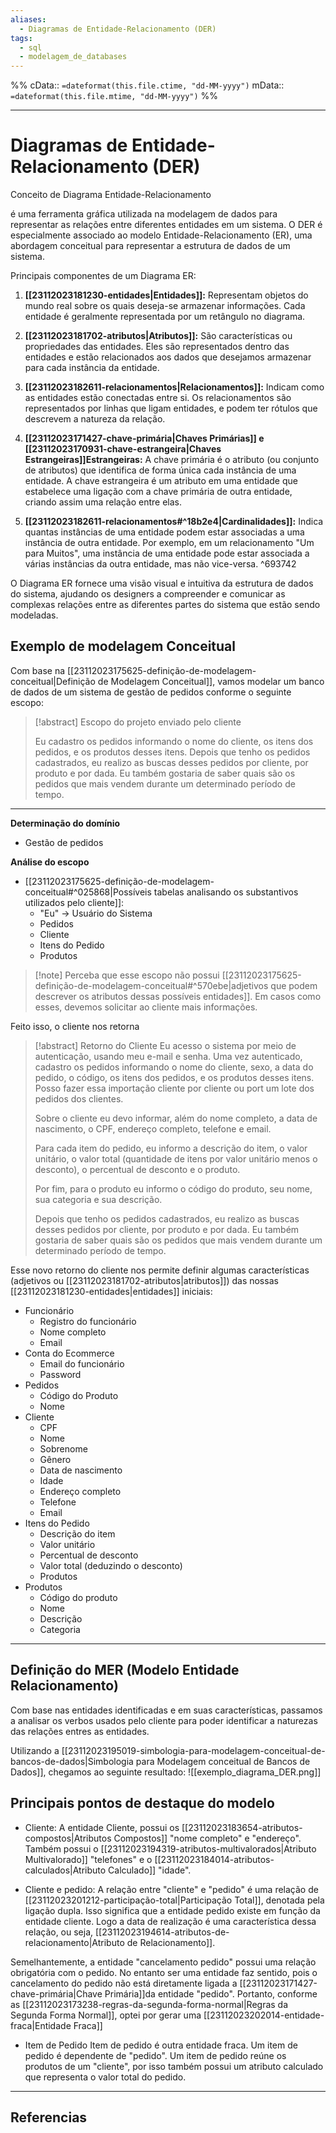 ```yaml
---
aliases:
  - Diagramas de Entidade-Relacionamento (DER)
tags:
  - sql
  - modelagem_de_databases
---
```

%%
cData:: `=dateformat(this.file.ctime, "dd-MM-yyyy")`
mData:: `=dateformat(this.file.mtime, "dd-MM-yyyy")`
%%

___
# Diagramas de Entidade-Relacionamento (DER)

Conceito de Diagrama Entidade-Relacionamento

é uma ferramenta gráfica utilizada na modelagem de dados para representar as relações entre diferentes entidades em um sistema. O DER é especialmente associado ao modelo Entidade-Relacionamento (ER), uma abordagem conceitual para representar a estrutura de dados de um sistema.

Principais componentes de um Diagrama ER:

1. **[[23112023181230-entidades|Entidades]]:** Representam objetos do mundo real sobre os quais deseja-se armazenar informações. Cada entidade é geralmente representada por um retângulo no diagrama.
    
2. **[[23112023181702-atributos|Atributos]]:** São características ou propriedades das entidades. Eles são representados dentro das entidades e estão relacionados aos dados que desejamos armazenar para cada instância da entidade.
    
3. **[[23112023182611-relacionamentos|Relacionamentos]]:** Indicam como as entidades estão conectadas entre si. Os relacionamentos são representados por linhas que ligam entidades, e podem ter rótulos que descrevem a natureza da relação.
    
4. **[[23112023171427-chave-primária|Chaves Primárias]] e [[23112023170931-chave-estrangeira|Chaves Estrangeiras]]Estrangeiras:** A chave primária é o atributo (ou conjunto de atributos) que identifica de forma única cada instância de uma entidade. A chave estrangeira é um atributo em uma entidade que estabelece uma ligação com a chave primária de outra entidade, criando assim uma relação entre elas.
    
5. **[[23112023182611-relacionamentos#^18b2e4|Cardinalidades]]:** Indica quantas instâncias de uma entidade podem estar associadas a uma instância de outra entidade. Por exemplo, em um relacionamento "Um para Muitos", uma instância de uma entidade pode estar associada a várias instâncias da outra entidade, mas não vice-versa.
     ^693742

O Diagrama ER fornece uma visão visual e intuitiva da estrutura de dados do sistema, ajudando os designers a compreender e comunicar as complexas relações entre as diferentes partes do sistema que estão sendo modeladas.

## Exemplo de modelagem Conceitual

Com base na [[23112023175625-definição-de-modelagem-conceitual|Definição de Modelagem Conceitual]], vamos modelar um banco de dados de um sistema de gestão de pedidos conforme o seguinte escopo:

>[!abstract] Escopo do projeto enviado pelo cliente
>
> Eu cadastro os pedidos informando o nome do cliente, os itens dos pedidos, e os produtos desses itens.
> Depois que tenho os pedidos cadastrados, eu realizo as buscas desses pedidos por cliente, por produto e por dada.
> Eu também gostaria de saber quais são os pedidos que mais vendem durante um determinado período de tempo.

----
**Determinação do domínio**
- Gestão de pedidos

**Análise do escopo**
- [[23112023175625-definição-de-modelagem-conceitual#^025868|Possíveis tabelas analisando os substantivos utilizados pelo cliente]]:
	- "Eu" -> Usuário do Sistema
	- Pedidos 
	- Cliente
	- Itens do Pedido
	- Produtos
 
>[!note] Perceba que esse escopo não possui [[23112023175625-definição-de-modelagem-conceitual#^570ebe|adjetivos que podem descrever os atributos dessas possíveis entidades]]. Em casos como esses, devemos solicitar ao cliente mais informações.
 
Feito isso, o cliente nos retorna
>[!abstract] Retorno do Cliente 
> Eu acesso o sistema por meio de autenticação, usando meu e-mail e senha. Uma vez autenticado, cadastro os pedidos informando o nome do cliente, sexo, a data do pedido, o código, os itens dos pedidos, e os produtos desses itens.
> Posso fazer essa importação cliente por cliente ou port um lote dos pedidos dos clientes.
> 
> Sobre o cliente eu devo informar, além do nome completo, a data de nascimento, o CPF, endereço completo, telefone e email. 
> 
> Para cada item do pedido, eu informo a descrição do item, o valor unitário, o valor total (quantidade de itens por valor unitário menos o desconto), o percentual de desconto e o produto.
> 
> Por fim, para o produto eu informo o código do produto, seu nome, sua categoria e sua descrição.
>  
> Depois que tenho os pedidos cadastrados, eu realizo as buscas desses pedidos por cliente, por produto e por dada.
> Eu também gostaria de saber quais são os pedidos que mais vendem durante um determinado período de tempo.

Esse novo retorno do cliente nos permite definir algumas características (adjetivos ou [[23112023181702-atributos|atributos]]) das nossas [[23112023181230-entidades|entidades]] iniciais:

- Funcionário
	- Registro do funcionário
	- Nome completo
	- Email
- Conta do Ecommerce
	- Email do funcionário
	- Password
- Pedidos 
	- Código do Produto
	- Nome 
- Cliente
	- CPF
	- Nome
	- Sobrenome
	- Gênero
	- Data de nascimento
	- Idade
	- Endereço completo
	- Telefone
	- Email
- Itens do Pedido
	- Descrição do item
	- Valor unitário
	- Percentual de desconto
	- Valor total (deduzindo o desconto)
	- Produtos
- Produtos
	- Código do produto
	- Nome
	- Descrição
	- Categoria
 
 
---- 

## Definição do MER (Modelo Entidade Relacionamento)

Com base nas entidades identificadas e em suas características, passamos a analisar os verbos usados pelo cliente para poder identificar a naturezas das relações entres as entidades. 

Utilizando a [[23112023195019-simbologia-para-modelagem-conceitual-de-bancos-de-dados|Simbologia para Modelagem conceitual de Bancos de Dados]], chegamos ao seguinte resultado:
![[exemplo_diagrama_DER.png]]

## Principais pontos de destaque do modelo

- Cliente: 
A entidade Cliente, possui os [[23112023183654-atributos-compostos|Atributos Compostos]] "nome completo" e "endereço". Também possui o [[23112023194319-atributos-multivalorados|Atributo Multivalorado]] "telefones" e o [[23112023184014-atributos-calculados|Atributo Calculado]] "idade".

- Cliente e pedido:
A relação entre "cliente" e "pedido" é uma relação de [[23112023201212-participação-total|Participação Total]], denotada pela ligação dupla. Isso significa que a entidade pedido existe em função da entidade cliente. Logo a data de realização é uma característica dessa relação, ou seja, [[23112023194614-atributos-de-relacionamento|Atributo de Relacionamento]].  

Semelhantemente, a entidade "cancelamento pedido" possui uma relação obrigatória com o pedido. No entanto ser uma entidade faz sentido, pois o cancelamento do pedido não está diretamente ligada a [[23112023171427-chave-primária|Chave Primária]]da entidade "pedido". Portanto, conforme as [[23112023173238-regras-da-segunda-forma-normal|Regras da Segunda Forma Normal]], optei por gerar uma [[23112023202014-entidade-fraca|Entidade Fraca]]

- Item de Pedido
Item de pedido é outra entidade fraca. Um item de pedido é dependente de "pedido". Um item de pedido reúne os produtos de um "cliente", por isso também possui um atributo calculado que representa o valor total do pedido.


---
## Referencias